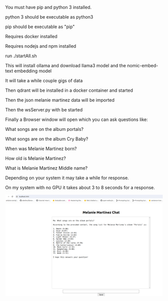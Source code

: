 You must have pip and python 3 installed.

python 3 should be executable as python3

pip should be executable as "pip"

Requires docker installed

Requires nodejs and npm installed

run ./startAll.sh

This will install ollama and download llama3 model and the nomic-embed-text embedding model

It will take a while couple gigs of data

Then qdrant will be installed in a docker container and started

Then the json melanie martinez data will be imported

Then the wsServer.py with be started

Finally a Browser window will open which you can ask questions like:

What songs are on the album portals?

What songs are on the album Cry Baby?

When was Melanie Martinez born?

How old is Melanie Martinez?

What is Melanie Martinez Middle name?

Depending on your system it may take a while for response.

On my system with no GPU it takes about 3 to 8 seconds for a response.

![chat image](https://github.com/PaulNovack/Melanie-Martinez-Rag-Chat-Ollama/blob/main/img.png?raw=true)
